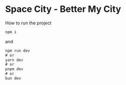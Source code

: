 # Space City - Better My City

How to run the project
```javascript
npm i
```
and

```javascript
npm run dev
# or
yarn dev
# or
pnpm dev
# or
bun dev
```
